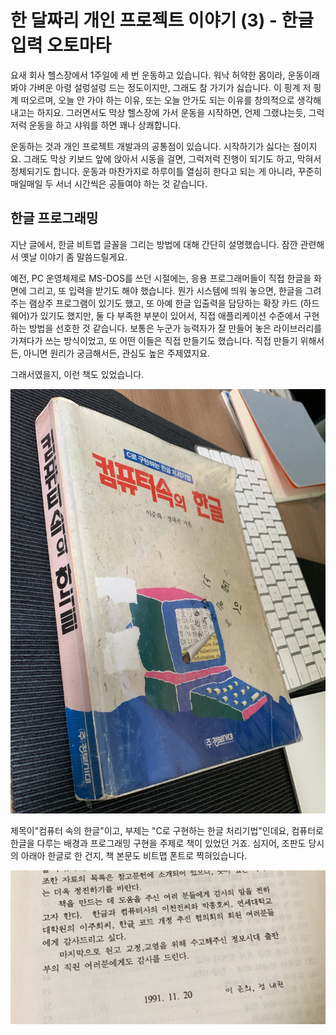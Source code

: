 # 한 달짜리 개인 프로젝트 이야기 (3) - 한글 입력 오토마타

요새 회사 헬스장에서 1주일에 세 번 운동하고 있습니다. 워낙 허약한 몸이라, 운동이래봐야 가벼운 아령 설렁설렁 드는 정도이지만, 그래도 참 가기가 싫습니다. 이 핑계 저 핑계 떠오르며, 오늘 안 가야 하는 이유, 또는 오늘 안가도 되는 이유를 창의적으로 생각해 내고는 하지요. 그러면서도 막상 헬스장에 가서 운동을 시작하면, 언제 그랬냐는듯, 그럭저럭 운동을 하고 샤워를 하면 꽤나 상쾌합니다.

운동하는 것과 개인 프로젝트 개발과의 공통점이 있습니다. 시작하기가 싫다는 점이지요. 그래도 막상 키보드 앞에 앉아서 시동을 걸면, 그럭저럭 진행이 되기도 하고, 막혀서 정체되기도 합니다. 운동과 마찬가지로 하루이틀 열심히 한다고 되는 게 아니라, 꾸준히 매일매일 두 서너 시간씩은 공들여야 하는 것 같습니다.

## 한글 프로그래밍

지난 글에서, 한글 비트맵 글꼴을 그리는 방법에 대해 간단히 설명했습니다. 잠깐 관련해서 옛날 이야기 좀 말씀드릴게요.

예전, PC 운영체제로 MS-DOS를 쓰던 시절에는, 응용 프로그래머들이 직접 한글을 화면에 그리고, 또 입력을 받기도 해야 했습니다. 뭔가 시스템에 띄워 놓으면, 한글을 그려주는 램상주 프로그램이 있기도 했고, 또 아예 한글 입출력을 담당하는 확장 카드 (하드웨어)가 있기도 했지만, 둘 다 부족한 부분이 있어서, 직접 애플리케이션 수준에서 구현하는 방법을 선호한 것 같습니다. 보통은 누군가 능력자가 잘 만들어 놓은 라이브러리를 가져다가 쓰는 방식이었고, 또 어떤 이들은 직접 만들기도 했습니다. 직접 만들기 위해서든, 아니면 원리가 궁금해서든, 관심도 높은 주제였지요.

그래서였을지, 이런 책도 있었습니다.

![](img/컴퓨터속의한글.jpg)

제목이"컴퓨터 속의 한글"이고, 부제는 "C로 구현하는 한글 처리기법"인데요, 컴퓨터로 한글을 다루는 배경과 프로그래밍 구현을 주제로 책이 있었던 거죠. 심지어, 조판도 당시의 아래아 한글로 한 건지, 책 본문도 비트맵 폰트로 찍혀있습니다.

![](img/컴퓨터속의한글서문.jpg)
